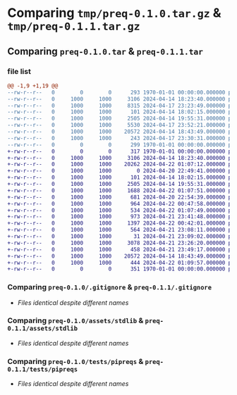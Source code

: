 # Comparing `tmp/preq-0.1.0.tar.gz` & `tmp/preq-0.1.1.tar.gz`

## Comparing `preq-0.1.0.tar` & `preq-0.1.1.tar`

### file list

```diff
@@ -1,9 +1,19 @@
--rw-r--r--   0        0        0      293 1970-01-01 00:00:00.000000 preq-0.1.0/Cargo.toml
--rw-r--r--   0     1000     1000     3106 2024-04-14 18:23:40.000000 preq-0.1.0/.gitignore
--rw-r--r--   0     1000     1000     8315 2024-04-17 23:23:49.000000 preq-0.1.0/Cargo.lock
--rw-r--r--   0     1000     1000      101 2024-04-14 18:02:15.000000 preq-0.1.0/README.md
--rw-r--r--   0     1000     1000     2505 2024-04-14 19:55:31.000000 preq-0.1.0/assets/stdlib
--rw-r--r--   0     1000     1000     5530 2024-04-17 23:52:21.000000 preq-0.1.0/src/main.rs
--rw-r--r--   0     1000     1000    20572 2024-04-14 18:43:49.000000 preq-0.1.0/tests/pipreqs
--rw-r--r--   0     1000     1000      243 2024-04-17 23:30:31.000000 preq-0.1.0/pyproject.toml
--rw-r--r--   0        0        0      299 1970-01-01 00:00:00.000000 preq-0.1.0/PKG-INFO
+-rw-r--r--   0        0        0      317 1970-01-01 00:00:00.000000 preq-0.1.1/Cargo.toml
+-rw-r--r--   0     1000     1000     3106 2024-04-14 18:23:40.000000 preq-0.1.1/.gitignore
+-rw-r--r--   0     1000     1000    20262 2024-04-22 01:07:12.000000 preq-0.1.1/Cargo.lock
+-rw-r--r--   0     1000     1000        0 2024-04-20 22:49:41.000000 preq-0.1.1/Config.toml
+-rw-r--r--   0     1000     1000      101 2024-04-14 18:02:15.000000 preq-0.1.1/README.md
+-rw-r--r--   0     1000     1000     2505 2024-04-14 19:55:31.000000 preq-0.1.1/assets/stdlib
+-rw-r--r--   0     1000     1000     1688 2024-04-22 01:07:51.000000 preq-0.1.1/src/cli.rs
+-rw-r--r--   0     1000     1000      681 2024-04-20 22:54:39.000000 preq-0.1.1/src/config.rs
+-rw-r--r--   0     1000     1000      964 2024-04-22 00:47:58.000000 preq-0.1.1/src/input.rs
+-rw-r--r--   0     1000     1000      534 2024-04-22 01:07:49.000000 preq-0.1.1/src/main.rs
+-rw-r--r--   0     1000     1000      973 2024-04-21 23:41:48.000000 preq-0.1.1/src/map.rs
+-rw-r--r--   0     1000     1000     1397 2024-04-22 00:42:01.000000 preq-0.1.1/src/parse.rs
+-rw-r--r--   0     1000     1000      564 2024-04-21 23:08:11.000000 preq-0.1.1/src/utils/fallback.rs
+-rw-r--r--   0     1000     1000       31 2024-04-21 23:09:02.000000 preq-0.1.1/src/utils/mod.rs
+-rw-r--r--   0     1000     1000     3078 2024-04-21 23:26:20.000000 preq-0.1.1/src/utils/pyfuncs.rs
+-rw-r--r--   0     1000     1000      458 2024-04-21 23:49:17.000000 preq-0.1.1/src/write.rs
+-rw-r--r--   0     1000     1000    20572 2024-04-14 18:43:49.000000 preq-0.1.1/tests/pipreqs
+-rw-r--r--   0     1000     1000      444 2024-04-22 01:09:57.000000 preq-0.1.1/pyproject.toml
+-rw-r--r--   0        0        0      351 1970-01-01 00:00:00.000000 preq-0.1.1/PKG-INFO
```

### Comparing `preq-0.1.0/.gitignore` & `preq-0.1.1/.gitignore`

 * *Files identical despite different names*

### Comparing `preq-0.1.0/assets/stdlib` & `preq-0.1.1/assets/stdlib`

 * *Files identical despite different names*

### Comparing `preq-0.1.0/tests/pipreqs` & `preq-0.1.1/tests/pipreqs`

 * *Files identical despite different names*

